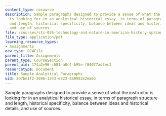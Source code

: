 ```yaml
---
content_type: resource
description: Sample paragraphs designed to provide a sense of what the instructor
  is looking for in an analytical historical essay, in terms of paragraph structure
  and length, historical specificity, balance between ideas and historical details,
  and use of sources.
file: /courses/sts-036-technology-and-nature-in-american-history-spring-2008/307be1f236961343e8238a9982e2ea6b_sample_analytica.pdf
file_type: application/pdf
learning_resource_types:
- Assignments
ocw_type: OCWFile
parent_title: Assignments
parent_type: CourseSection
parent_uid: 174a2e96-c681-a8c4-b95e-f84077ad3ec1
resourcetype: Document
title: Sample Analytical Paragraphs
uid: 307be1f2-3696-1343-e823-8a9982e2ea6b
---
```

Sample paragraphs designed to provide a sense of what the instructor is looking for in an analytical historical essay, in terms of paragraph structure and length, historical specificity, balance between ideas and historical details, and use of sources.


